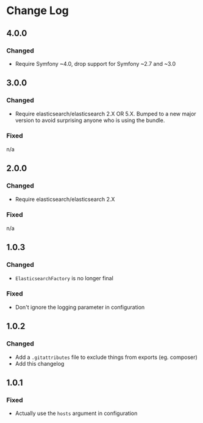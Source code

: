 # Change Log

## 4.0.0

### Changed

- Require Symfony ~4.0, drop support for Symfony ~2.7 and ~3.0

## 3.0.0

### Changed

- Require elasticsearch/elasticsearch 2.X OR 5.X. Bumped to a new major version
  to avoid surprising anyone who is using the bundle.

### Fixed

n/a

## 2.0.0

### Changed

- Require elasticsearch/elasticsearch 2.X

### Fixed

n/a

## 1.0.3

### Changed

- `ElasticsearchFactory` is no longer final

### Fixed

- Don't ignore the logging parameter in configuration

## 1.0.2

### Changed

- Add a `.gitattributes` file to exclude things from exports (eg. composer)
- Add this changelog

## 1.0.1

### Fixed

- Actually use the `hosts` argument in configuration
